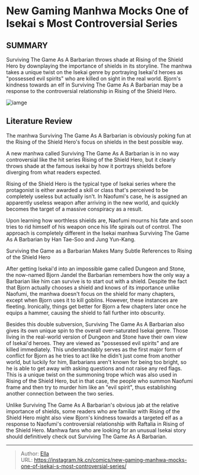 # New Gaming Manhwa Mocks One of Isekai s Most Controversial Series


## SUMMARY 



  Surviving The Game As A Barbarian throws shade at Rising of the Shield Hero by downplaying the importance of shields in its storyline.   The manhwa takes a unique twist on the Isekai genre by portraying Isekai&#39;d heroes as &#34;possessed evil spirits&#34; who are killed on sight in the real world.   Bjorn&#39;s kindness towards an elf in Surviving The Game As A Barbarian may be a response to the controversial relationship in Rising of the Shield Hero.  

![iamge](https://static1.srcdn.com/wordpress/wp-content/uploads/2023/12/naofumi-and-bjorn-both-started-with-shields.jpg)

## Literature Review

The manhwa Surviving The Game As A Barbarian is obviously poking fun at the Rising of the Shield Hero&#39;s focus on shields in the best possible way.




A new manhwa called Surviving The Game As A Barbarian is in no way controversial like the hit series Rising of the Shield Hero, but it clearly throws shade at the famous isekai by how it portrays shields before diverging from what readers expected.




Rising of the Shield Hero is the typical type of Isekai series where the protagonist is either awarded a skill or class that&#39;s perceived to be completely useless but actually isn&#39;t. In Naofumi&#39;s case, he is assigned an apparently useless weapon after arriving in the new world, and quickly becomes the target of a massive conspiracy as a result.

          

Upon learning how worthless shields are, Naofumi mourns his fate and soon tries to rid himself of his weapon once his life spirals out of control. The approach is completely different in the Isekai manhwa Surviving The Game As A Barbarian by Han Tae-Soo and Jung Yun-Kang.


 Surviving the Game as a Barbarian Makes Many Subtle References to Rising of the Shield Hero 
          




After getting Isekai&#39;d into an impossible game called Dungeon and Stone, the now-named Bjorn Jandel the Barbarian remembers how the only way a Barbarian like him can survive is to start out with a shield. Despite the fact that Bjorn actually chooses a shield and knows of its importance unlike Naofumi, the manhwa doesn&#39;t focus on the shield for many chapters, except when Bjorn uses it to kill goblins. However, these instances are fleeting. Ironically, things get better for Bjorn a few chapters later once he equips a hammer, causing the shield to fall further into obscurity.

Besides this double subversion, Surviving The Game As A Barbarian also gives its own unique spin to the overall over-saturated Isekai genre. Those living in the real-world version of Dungeon and Stone have their own view of Isekai&#39;d heroes. They are viewed as &#34;possessed evil spirits&#34; and are killed immediately. This understandably serves as the first major form of conflict for Bjorn as he tries to act like he didn&#39;t just come from another world, but luckily for him, Barbarians aren&#39;t known for being too bright, so he is able to get away with asking questions and not raise any red flags. This is a unique twist on the summoning trope which was also used in Rising of the Shield Hero, but in that case, the people who summon Naofumi frame and then try to murder him like an &#34;evil spirit&#34;, thus establishing another connection between the two series.




          

Unlike Surviving The Game As A Barbarian&#39;s obvious jab at the relative importance of shields, some readers who are familiar with Rising of the Shield Hero might also view Bjorn&#39;s kindness towards a targeted elf as a response to Naofumi&#39;s controversial relationship with Raftalia in Rising of the Shield Hero. Manhwa fans who are looking for an unusual Isekai story should definitively check out Surviving The Game As A Barbarian.



---

> Author: [Ella](https://instagram.hk.cn/)  
> URL: https://instagram.hk.cn/comics/new-gaming-manhwa-mocks-one-of-isekai-s-most-controversial-series/  

